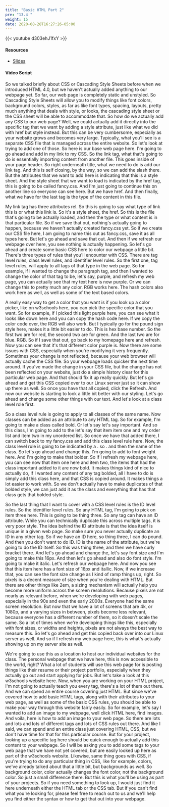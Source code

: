 ```yaml
---
title: "Basic HTML Part 2"
pre: "13.4 "
weight: 15
date: 2020-08-28T16:27:26-05:00
---
```


{{< youtube d303ehJ1fxY >}}


#### Resources
* [Slides](/1-cis115/13-webprog/slides/13-WebProgramming1.pdf)

#### Video Script

So we talked briefly about CSS or Cascading Style Sheets before when we introduced HTML 4.0, but we haven't actually added anything to our webpage yet. So far, our web page is completely static and unstyled. So Cascading Style Sheets will allow you to modify things like font colors, background colors, styles, as far as like font types, spacing, layouts, pretty much anything that deals with style, or looks, the cascading style sheet or the CSS sheet will be able to accommodate that. So how do we actually add any CSS to our web page? Well, we could actually add it directly into the specific tag that we want by adding a style attribute, just like what we did with href but style instead. But this can be very cumbersome, especially as your website grows and becomes very large. Typically, what you'll see is a separate CSS file that is managed across the entire website. So let's look at trying to add one of those. So here is our base web page here. I'm going to go ahead and add in my link to my CSS. So the link tag, what that's going to do is essentially importing content from another file. This goes inside of your page header. So right underneath title, what we need to do is add our link tag. And this is self closing, by the way, so we can add the slash there. But the attributes that we want to add here is indicating that this is a style sheet. And the style sheet that we want to load is indicated by the href tag, this is going to be called fancy.css. And I'm just going to continue this on another line so everyone can see here. But we have href. And then finally, what we have for the last tag is the type of the content in this file. 

My link tag has three attributes rel. So this is going to say what type of link this is or what this link is. So it's a style sheet, the href. So this is the file that's going to be actually loaded, and then the type or what content is in that particular file. So if we save that out, nothing's actually going to happen, because we haven't actually created fancy.css yet. So if we create our CSS file here, I am going to name this out as fancy.css, save it as all types here. But let's go ahead and save that out. And then if we refresh our webpage over here, you see nothing is actually happening. So let's go ahead and create some basic CSS here to color our webpage a little bit. There's three types of rules that you'll encounter with CSS. There are tag level rules, class level rules, and identifier level rules. So the first one, tag level rules, will apply to all tags of that type in the web page. So for example, if I wanted to change the paragraph tag, and then I wanted to change the color of that tag to be, let's say, purple, and refresh my web page, you can actually see that my text here is now purple. Or we can change this to pretty much any color. RGB works here. The hash colors also work here as well, as well as some of the text based colors. 

A really easy way to get a color that you want is if you look up a color picker, like on w3schools here, you can pick the specific color that you want. So for example, if I picked this light purple here, you can see what it looks like down here and you can copy the hash code here. If we copy the color code over, the RGB will also work. But I typically go for the pound sign style here, makes it a little bit easier to do. This is hex base number. So the first two are for red, the second two are for green. And the last two are for blue. RGB. So if I save that out, go back to my homepage here and refresh. Now you can see that it's that different color purple is. Now there are some issues with CSS, especially when you're modifying it very frequently. Sometimes your change is not reflected, because your web browser will actually cache the CSS file. So your webpage loads quicker the next time around. If you've made the change in your CSS file, but the change has not been reflected on your website, just do a simple history clear for this particular web page. And that should fix it up really quickly. But let's go ahead and get this CSS copied over to our Linux server just so it can show up there as well. So once you have that all copied, click the Refresh. And now our website is starting to look a little bit better with our styling. Let's go ahead and change some other things with our text. And let's look at a class level role first. 

So a class level rule is going to apply to all classes of the same name. Now classes can be added as an attribute to any HTML tag. So for example, I'm going to make a class called bold. Or let's say let's say important. And so this class, I'm going to add to the let's say that item item one and my order list and item two in my unordered list. So once we have that added there, I can switch back to my fancy.css and add this class level rule here. Now, the class level rule is going to be indicated by a . so . and then the name of the class. So let's go ahead and change this. I'm going to add to font weight here. And I'm going to make that bolder. So if I refresh my webpage here, you can see now that item one here and item two, the items that had the class important added to it are now bold. It makes things kind of nice to actually do, if I wanted any content of any tag bolded, all I have to do is simply add this class here, and that CSS is copied around. It makes things a lot easier to work with. So we don't actually have to make duplicates of that bolded style, we can just add it as the class and everything that has that class gets that bolded style. 

So the last thing that I want to cover with a CSS level rules is the ID level rules. So the identifier level rules. So any HTML tag, I'm going to pick on item three here. This is going to be thing three. So any tag can have an ID attribute. While you can technically duplicate this across multiple tags, it is very poor style. The idea behind the ID attribute is that the idea itself is unique in a given web page. So make sure you never actually duplicate an ID in any other tag. So if we have an ID here, so thing three, I can do pound. And then you don't want to do ID. ID is the name of the attribute, but we're going to do the ID itself. So this was thing three, and then we have curly bracket there. And let's go ahead and change the, let's say font size and I'm going to make this 16px. And then let's go ahead and also do font style. I'm going to make it italic. Let's refresh our webpage here. And now you see that this item here has a font size of 16px and itallic. Now, if we increase that, you can see the font size change as I kind of ramp things up, right. So pixels is a decent measure of size when you're dealing with HTML. But there are other things like 2em, a sizing mechanism will actually help you become more uniform across the screen resolutions. Because pixels are not nearly as relevant before, when we're developing with web pages, especially in the 90s and even the early 2000s. Everyone had the same screen resolution. But now that we have a lot of screens that are 4k, or 1080p, and a varying sizes in between, pixels become less relevant, because everyone has a different number of them, so it doesn't scale the same. So a lot of times when we're developing things like this, especially with font sizes, or widths and heights, pixels are not always the best way to measure this. So let's go ahead and get this copied back over into our Linux server as well. And so if I refresh my web page here, this is what's actually showing up on my server site as well. 

We're going to use this as a location to host our individual websites for the class. The personal webpage that we have here, this is now accessible to the world, right? What a lot of students will use this web page for is posting things like their resume or their project portfolio, especially when they actually go out and start applying for jobs. But let's take a look at this w3schools website here. Now, when you are working on your HTML project, I'm not going to actually teach you every tag, there's a lot of them out there. And we can spend an entire course covering just HTML. But since we've covered how to add basic HTML tags, along with their attributes to your web page, as well as some of the basic CSS rules, you should be able to make your way through this website fairly easily. So for example, let's say I wanted to add an image to my webpage, well click HTML here, find images. And voila, here is how to add an image to your web page. So there are lots and lots and lots of different tags and lots of CSS rules out there. And like I said, we can spend and an entire class just covering HTML, CSS, but we don't have time for that for this particular course. But for your project, looking up a specific tag here should be quick enough to actually add this content to your webpage. So I will be asking you to add some tags to your web page that we have not yet covered, but are easily looked up here as part of the w3schools website. Likewise, same thing goes with CSS, if you're trying to do any particular thing in CSS, like for example, colors, we've already talked about that a little bit, but backgrounds as well. So background color, color actually changes the font color, not the background color. So just a small difference there. But this is what you'll be using as part of your projects. So if you need something to look up, I would just find it here underneath either the HTML tab or the CSS tab. But if you can't find what you're looking for, please feel free to reach out to us and we'll help you find either the syntax or how to get that out into your webpage. 

